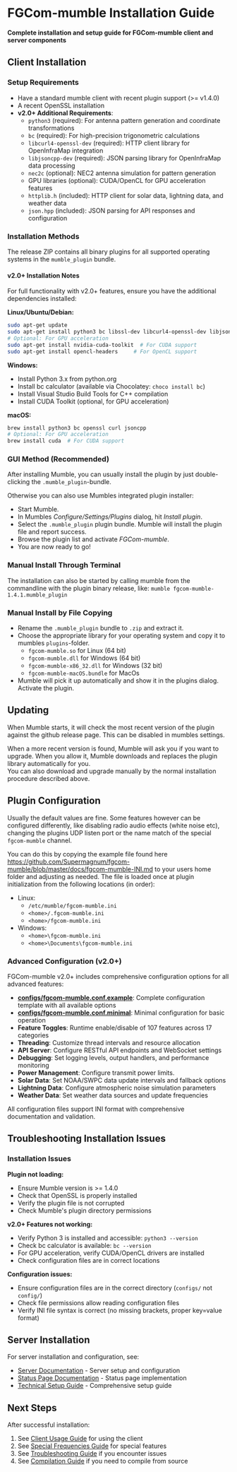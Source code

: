 # FGCom-mumble Installation Guide

**Complete installation and setup guide for FGCom-mumble client and server components**

## Client Installation

### Setup Requirements

- Have a standard mumble client with recent plugin support (>= v1.4.0)
- A recent OpenSSL installation
- **v2.0+ Additional Requirements**:
  - `python3` (required): For antenna pattern generation and coordinate transformations
  - `bc` (required): For high-precision trigonometric calculations
  - `libcurl4-openssl-dev` (required): HTTP client library for OpenInfraMap integration
  - `libjsoncpp-dev` (required): JSON parsing library for OpenInfraMap data processing
  - `nec2c` (optional): NEC2 antenna simulation for pattern generation
  - GPU libraries (optional): CUDA/OpenCL for GPU acceleration features
  - `httplib.h` (included): HTTP client for solar data, lightning data, and weather data
  - `json.hpp` (included): JSON parsing for API responses and configuration

### Installation Methods

The release ZIP contains all binary plugins for all supported operating systems in the `mumble_plugin` bundle.

#### v2.0+ Installation Notes
For full functionality with v2.0+ features, ensure you have the additional dependencies installed:

**Linux/Ubuntu/Debian:**
```bash
sudo apt-get update
sudo apt-get install python3 bc libssl-dev libcurl4-openssl-dev libjsoncpp-dev
# Optional: For GPU acceleration
sudo apt-get install nvidia-cuda-toolkit  # For CUDA support
sudo apt-get install opencl-headers     # For OpenCL support
```

**Windows:**
- Install Python 3.x from python.org
- Install bc calculator (available via Chocolatey: `choco install bc`)
- Install Visual Studio Build Tools for C++ compilation
- Install CUDA Toolkit (optional, for GPU acceleration)

**macOS:**
```bash
brew install python3 bc openssl curl jsoncpp
# Optional: For GPU acceleration
brew install cuda  # For CUDA support
```

### GUI Method (Recommended)
After installing Mumble, you can usually install the plugin by just double-clicking the `.mumble_plugin`-bundle.

Otherwise you can also use Mumbles integrated plugin installer:
- Start Mumble.
- In Mumbles *Configure/Settings/Plugins* dialog, hit *Install plugin*.
- Select the `.mumble_plugin` plugin bundle. Mumble will install the plugin file and report success.
- Browse the plugin list and activate *FGCom-mumble*.
- You are now ready to go!

### Manual Install Through Terminal
The installation can also be started by calling mumble from the commandline with the plugin binary release, like: `mumble fgcom-mumble-1.4.1.mumble_plugin`

### Manual Install by File Copying
- Rename the `.mumble_plugin` bundle to `.zip` and extract it.
- Choose the appropriate library for your operating system and copy it to mumbles `plugins`-folder.
  - `fgcom-mumble.so` for Linux (64 bit)
  - `fgcom-mumble.dll` for Windows (64 bit)
  - `fgcom-mumble-x86_32.dll` for Windows (32 bit)
  - `fgcom-mumble-macOS.bundle` for MacOs
- Mumble will pick it up automatically and show it in the plugins dialog. Activate the plugin.

## Updating

When Mumble starts, it will check the most recent version of the plugin against the github release page.
This can be disabled in mumbles settings.

When a more recent version is found, Mumble will ask you if you want to upgrade. When you allow it, Mumble downloads and replaces the plugin library automatically for you.  
You can also download and upgrade manually by the normal installation procedure described above.

## Plugin Configuration

Usually the default values are fine. Some features however can be configured differently, like disabling radio audio effects (white noise etc), changing the plugins UDP listen port or the name match of the special `fgcom-mumble` channel.

You can do this by copying the example 
file found here https://github.com/Supermagnum/fgcom-mumble/blob/master/docs/fgcom-mumble-INI.md
to your users home folder and adjusting as needed. The file is loaded once at plugin initialization from the following locations (in order):

- Linux:
  - `/etc/mumble/fgcom-mumble.ini`
  - `<home>/.fgcom-mumble.ini`
  - `<home>/fgcom-mumble.ini`
- Windows:
  - `<home>\fgcom-mumble.ini`
  - `<home>\Documents\fgcom-mumble.ini`

### Advanced Configuration (v2.0+)
FGCom-mumble v2.0+ includes comprehensive configuration options for all advanced features:

- **[configs/fgcom-mumble.conf.example](configs/fgcom-mumble.conf.example)**: Complete configuration template with all available options
- **[configs/fgcom-mumble.conf.minimal](configs/fgcom-mumble.conf.minimal)**: Minimal configuration for basic operation
- **Feature Toggles**: Runtime enable/disable of 107 features across 17 categories
- **Threading**: Customize thread intervals and resource allocation
- **API Server**: Configure RESTful API endpoints and WebSocket settings
- **Debugging**: Set logging levels, output handlers, and performance monitoring
- **Power Management**: Configure transmit power limits.
- **Solar Data**: Set NOAA/SWPC data update intervals and fallback options
- **Lightning Data**: Configure atmospheric noise simulation parameters
- **Weather Data**: Set weather data sources and update frequencies

All configuration files support INI format with comprehensive documentation and validation.

## Troubleshooting Installation Issues

### Installation Issues

**Plugin not loading:**
- Ensure Mumble version is >= 1.4.0
- Check that OpenSSL is properly installed
- Verify the plugin file is not corrupted
- Check Mumble's plugin directory permissions

**v2.0+ Features not working:**
- Verify Python 3 is installed and accessible: `python3 --version`
- Check bc calculator is available: `bc --version`
- For GPU acceleration, verify CUDA/OpenCL drivers are installed
- Check configuration files are in correct locations

**Configuration issues:**
- Ensure configuration files are in the correct directory (`configs/` not `config/`)
- Check file permissions allow reading configuration files
- Verify INI file syntax is correct (no missing brackets, proper key=value format)

## Server Installation

For server installation and configuration, see:
- [Server Documentation](server/Readme.server.md) - Server setup and configuration
- [Status Page Documentation](server/statuspage/Readme.statuspage.md) - Status page implementation
- [Technical Setup Guide](docs/TECHNICAL_SETUP_GUIDE.md) - Comprehensive setup guide

## Next Steps

After successful installation:
1. See [Client Usage Guide](docs/CLIENT_USAGE_GUIDE.md) for using the client
2. See [Special Frequencies Guide](docs/SPECIAL_FREQUENCIES_GUIDE.md) for special features
3. See [Troubleshooting Guide](docs/TROUBLESHOOTING_GUIDE.md) if you encounter issues
4. See [Compilation Guide](docs/COMPILATION_GUIDE.md) if you need to compile from source
